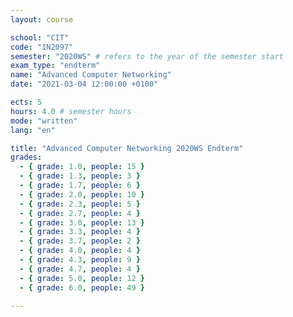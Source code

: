 ```yaml
---
layout: course

school: "CIT"
code: "IN2097"
semester: "2020WS" # refers to the year of the semester start
exam_type: "endterm"
name: "Advanced Computer Networking"
date: "2021-03-04 12:00:00 +0100"

ects: 5
hours: 4.0 # semester hours
mode: "written"
lang: "en"

title: "Advanced Computer Networking 2020WS Endterm"
grades:
  - { grade: 1.0, people: 15 }
  - { grade: 1.3, people: 3 }
  - { grade: 1.7, people: 6 }
  - { grade: 2.0, people: 10 }
  - { grade: 2.3, people: 5 }
  - { grade: 2.7, people: 4 }
  - { grade: 3.0, people: 13 }
  - { grade: 3.3, people: 4 }
  - { grade: 3.7, people: 2 }
  - { grade: 4.0, people: 4 }
  - { grade: 4.3, people: 9 }
  - { grade: 4.7, people: 4 }
  - { grade: 5.0, people: 12 }
  - { grade: 6.0, people: 49 }

---
```




